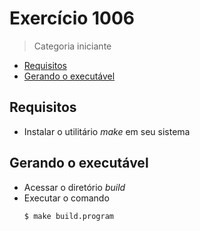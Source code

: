 # Exercício 1006

> Categoria iniciante

- [Requisitos](#requisitos)
- [Gerando o executável](#executavel)

## <span id='requisitos'>Requisitos</span>

- Instalar o utilitário _make_ em seu sistema

## <span id='executavel'>Gerando o executável</span>

- Acessar o diretório _build_
- Executar o comando
    ``` sh
    $ make build.program
    ```
